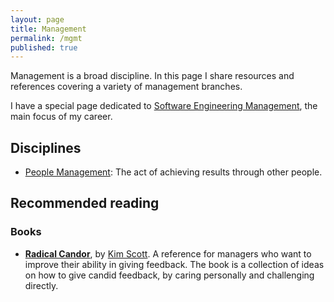 ```yaml
---
layout: page
title: Management
permalink: /mgmt
published: true
---
```


Management is a broad discipline. In this page I share resources and references covering a variety of management branches.

I have a special page dedicated to [Software Engineering Management](/mgmt/swe), the main focus of my career.

## Disciplines

- [People Management](/mgmt/people): The act of achieving results through other people.

## Recommended reading

### Books

- **[Radical Candor](https://amzn.to/3v7hfok)**, by [Kim Scott](https://kimmalonescott.com/). A reference for managers who want to improve their ability in giving feedback. The book is a collection of ideas on how to give candid feedback, by caring personally and challenging directly.